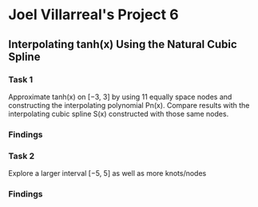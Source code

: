 # Joel Villarreal's Project 6

## Interpolating tanh(x) Using the Natural Cubic Spline

### Task 1

Approximate tanh(x) on [−3, 3] by using 11 equally space nodes and constructing the interpolating polynomial Pn(x). Compare results with the interpolating cubic spline S(x) constructed with those same nodes.

### Findings

### Task 2

Explore a larger interval [−5, 5] as well as more knots/nodes

### Findings

